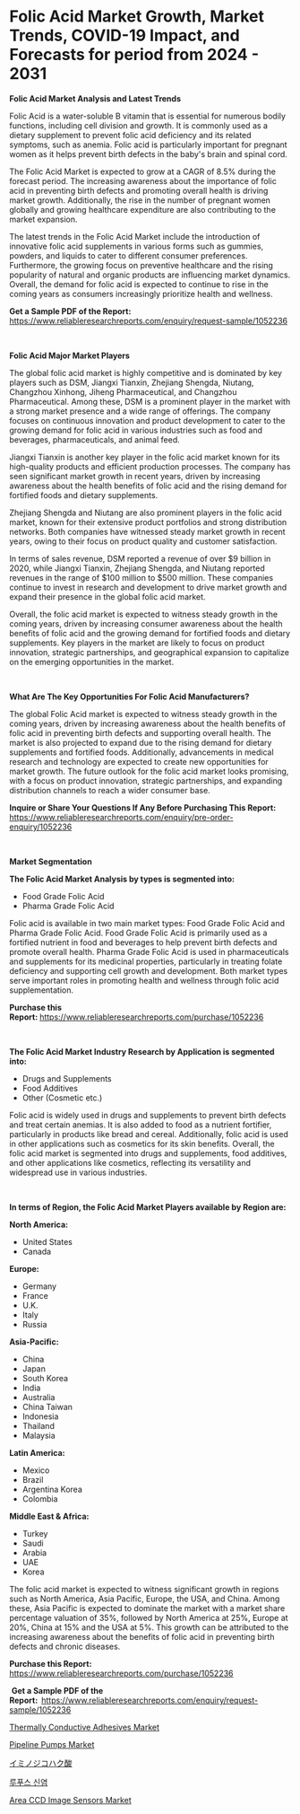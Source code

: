 <p><h1>Folic Acid Market Growth, Market Trends, COVID-19 Impact, and Forecasts for period from 2024 - 2031</h1></p><p><strong>Folic Acid Market Analysis and Latest Trends</strong></p>
<p><p>Folic Acid is a water-soluble B vitamin that is essential for numerous bodily functions, including cell division and growth. It is commonly used as a dietary supplement to prevent folic acid deficiency and its related symptoms, such as anemia. Folic acid is particularly important for pregnant women as it helps prevent birth defects in the baby's brain and spinal cord.</p><p>The Folic Acid Market is expected to grow at a CAGR of 8.5% during the forecast period. The increasing awareness about the importance of folic acid in preventing birth defects and promoting overall health is driving market growth. Additionally, the rise in the number of pregnant women globally and growing healthcare expenditure are also contributing to the market expansion.</p><p>The latest trends in the Folic Acid Market include the introduction of innovative folic acid supplements in various forms such as gummies, powders, and liquids to cater to different consumer preferences. Furthermore, the growing focus on preventive healthcare and the rising popularity of natural and organic products are influencing market dynamics. Overall, the demand for folic acid is expected to continue to rise in the coming years as consumers increasingly prioritize health and wellness.</p></p>
<p><strong>Get a Sample PDF of the Report:&nbsp;</strong> <a href="https://www.reliableresearchreports.com/enquiry/request-sample/1052236">https://www.reliableresearchreports.com/enquiry/request-sample/1052236</a></p>
<p>&nbsp;</p>
<p><strong>Folic Acid Major Market Players</strong></p>
<p><p>The global folic acid market is highly competitive and is dominated by key players such as DSM, Jiangxi Tianxin, Zhejiang Shengda, Niutang, Changzhou Xinhong, Jiheng Pharmaceutical, and Changzhou Pharmaceutical. Among these, DSM is a prominent player in the market with a strong market presence and a wide range of offerings. The company focuses on continuous innovation and product development to cater to the growing demand for folic acid in various industries such as food and beverages, pharmaceuticals, and animal feed.</p><p>Jiangxi Tianxin is another key player in the folic acid market known for its high-quality products and efficient production processes. The company has seen significant market growth in recent years, driven by increasing awareness about the health benefits of folic acid and the rising demand for fortified foods and dietary supplements.</p><p>Zhejiang Shengda and Niutang are also prominent players in the folic acid market, known for their extensive product portfolios and strong distribution networks. Both companies have witnessed steady market growth in recent years, owing to their focus on product quality and customer satisfaction.</p><p>In terms of sales revenue, DSM reported a revenue of over $9 billion in 2020, while Jiangxi Tianxin, Zhejiang Shengda, and Niutang reported revenues in the range of $100 million to $500 million. These companies continue to invest in research and development to drive market growth and expand their presence in the global folic acid market.</p><p>Overall, the folic acid market is expected to witness steady growth in the coming years, driven by increasing consumer awareness about the health benefits of folic acid and the growing demand for fortified foods and dietary supplements. Key players in the market are likely to focus on product innovation, strategic partnerships, and geographical expansion to capitalize on the emerging opportunities in the market.</p></p>
<p>&nbsp;</p>
<p><strong>What Are The Key Opportunities For Folic Acid Manufacturers?</strong></p>
<p><p>The global Folic Acid market is expected to witness steady growth in the coming years, driven by increasing awareness about the health benefits of folic acid in preventing birth defects and supporting overall health. The market is also projected to expand due to the rising demand for dietary supplements and fortified foods. Additionally, advancements in medical research and technology are expected to create new opportunities for market growth. The future outlook for the folic acid market looks promising, with a focus on product innovation, strategic partnerships, and expanding distribution channels to reach a wider consumer base.</p></p>
<p><strong>Inquire or Share Your Questions If Any Before Purchasing This Report:</strong> <a href="https://www.reliableresearchreports.com/enquiry/pre-order-enquiry/1052236">https://www.reliableresearchreports.com/enquiry/pre-order-enquiry/1052236</a></p>
<p>&nbsp;</p>
<p><strong>Market Segmentation</strong></p>
<p><strong>The Folic Acid Market Analysis by types is segmented into:</strong></p>
<p><ul><li>Food Grade Folic Acid</li><li>Pharma Grade Folic Acid</li></ul></p>
<p><p>Folic acid is available in two main market types: Food Grade Folic Acid and Pharma Grade Folic Acid. Food Grade Folic Acid is primarily used as a fortified nutrient in food and beverages to help prevent birth defects and promote overall health. Pharma Grade Folic Acid is used in pharmaceuticals and supplements for its medicinal properties, particularly in treating folate deficiency and supporting cell growth and development. Both market types serve important roles in promoting health and wellness through folic acid supplementation.</p></p>
<p><strong>Purchase this Report:&nbsp;</strong><a href="https://www.reliableresearchreports.com/purchase/1052236">https://www.reliableresearchreports.com/purchase/1052236</a></p>
<p>&nbsp;</p>
<p><strong>The Folic Acid Market Industry Research by Application is segmented into:</strong></p>
<p><ul><li>Drugs and Supplements</li><li>Food Additives</li><li>Other (Cosmetic etc.)</li></ul></p>
<p><p>Folic acid is widely used in drugs and supplements to prevent birth defects and treat certain anemias. It is also added to food as a nutrient fortifier, particularly in products like bread and cereal. Additionally, folic acid is used in other applications such as cosmetics for its skin benefits. Overall, the folic acid market is segmented into drugs and supplements, food additives, and other applications like cosmetics, reflecting its versatility and widespread use in various industries.</p></p>
<p>&nbsp;</p>
<p><strong>In terms of Region, the Folic Acid Market Players available by Region are:</strong></p>
<p>
    <p> <strong> North America: </strong>
        <ul>
            <li>United States</li>
            <li>Canada</li>
        </ul>
        </p> 
    <p> <strong> Europe: </strong>
        <ul>
            <li>Germany</li>
            <li>France</li>
            <li>U.K.</li>
            <li>Italy</li>
            <li>Russia</li>
        </ul>
        </p> 
    <p> <strong> Asia-Pacific: </strong>
        <ul>
            <li>China</li>
            <li>Japan</li>
            <li>South Korea</li>
            <li>India</li>
            <li>Australia</li>
            <li>China Taiwan</li>
            <li>Indonesia</li>
            <li>Thailand</li>
            <li>Malaysia</li>
        </ul>
        </p> 
    <p> <strong> Latin America: </strong>
        <ul>
            <li>Mexico</li>
            <li>Brazil</li>
            <li>Argentina Korea</li>
            <li>Colombia</li>
        </ul>
        </p> 
    <p> <strong> Middle East & Africa: </strong>
        <ul>
            <li>Turkey</li>
            <li>Saudi</li>
            <li>Arabia</li>
            <li>UAE</li>
            <li>Korea</li>
        </ul>
    </p>
    </p>
<p><p>The folic acid market is expected to witness significant growth in regions such as North America, Asia Pacific, Europe, the USA, and China. Among these, Asia Pacific is expected to dominate the market with a market share percentage valuation of 35%, followed by North America at 25%, Europe at 20%, China at 15% and the USA at 5%. This growth can be attributed to the increasing awareness about the benefits of folic acid in preventing birth defects and chronic diseases.</p></p>
<p><strong>Purchase this Report: </strong><a href="https://www.reliableresearchreports.com/purchase/1052236">https://www.reliableresearchreports.com/purchase/1052236</a></p>
<p>&nbsp;<strong>Get a Sample PDF of the Report:&nbsp;&nbsp;</strong><a href="https://www.reliableresearchreports.com/enquiry/request-sample/1052236">https://www.reliableresearchreports.com/enquiry/request-sample/1052236</a></p>
<p><strong></strong></p>
<p><p><a href="https://github.com/brentleyjimmiealvaradoz4l1rea/Market-Research-Report-List-1/blob/main/thermally-conductive-adhesives-market.md">Thermally Conductive Adhesives Market</a></p><p><a href="https://adventurous-uranium-ef9.notion.site/Pipeline-Pumps-Market-Size-Global-Industry-Overview-Market-Segmentation-and-Forecast-2024-to-2031-5f3a824d1f04481a91c4f1d639a685b0">Pipeline Pumps Market</a></p><p><a href="https://medium.com/@rexkhler2023/%E3%82%A4%E3%83%9F%E3%83%8E%E3%82%B8%E3%82%B9%E3%82%AF%E3%82%B7%E3%83%B3%E9%85%B8%E5%B8%82%E5%A0%B4%E5%B1%95%E6%9C%9B-%E6%A5%AD%E7%95%8C%E6%A6%82%E8%A6%81%E3%81%A8%E4%BA%88%E6%B8%AC-2024%E5%B9%B4%E3%81%8B%E3%82%892031%E5%B9%B4-87a69f81cffe">イミノジコハク酸</a></p><p><a href="https://medium.com/@codinchelcea2022/%EB%A3%A8%ED%91%B8%EC%8A%A4-%EC%8B%A0%EC%97%BC-%EC%8B%9C%EC%9E%A5-%EC%84%B1%EA%B3%B5%EC%A0%81%EC%9D%B8-%EB%B9%84%EC%A6%88%EB%8B%88%EC%8A%A4-%EC%A0%84%EB%9E%B5%EC%9D%98-%EC%97%B4%EC%87%A0-2031%EB%85%84%EA%B9%8C%EC%A7%80-%EC%98%88%EC%B8%A1-3c565640f6d8">루푸스 신염</a></p><p><a href="https://view.publitas.com/reportprime-1/area-ccd-image-sensors-market-offer-valuable-insights-into-market-size-market-share-market-trends-and-projections-spanning-from-2023-to-2030/">Area CCD Image Sensors Market</a></p></p>